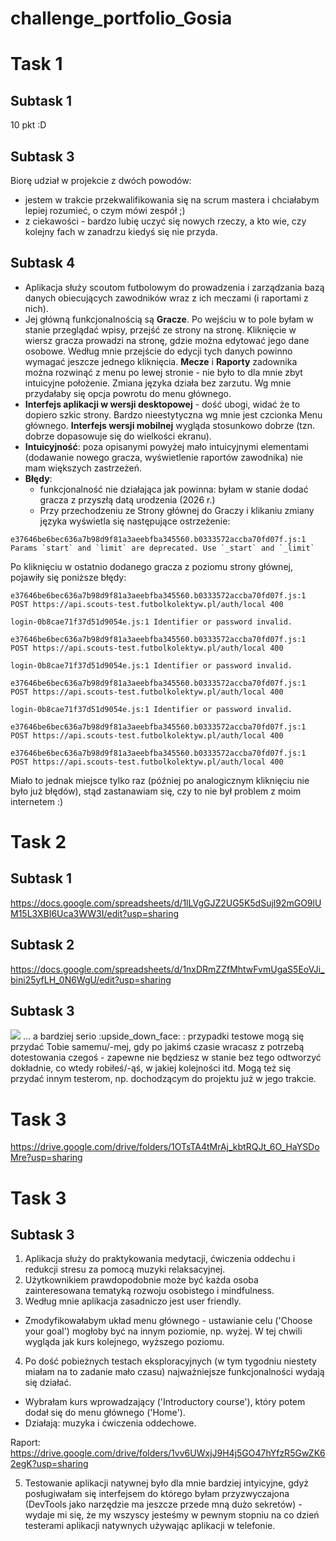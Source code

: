 # challenge_portfolio_Gosia
# Task 1
## Subtask 1
10 pkt :D
## Subtask 3
Biorę udział w projekcie z dwóch powodów:
* jestem w trakcie przekwalifikowania się na scrum mastera i chciałabym lepiej rozumieć, o czym mówi zespół ;)
* z ciekawości - bardzo lubię uczyć się nowych rzeczy, a kto wie, czy kolejny fach w zanadrzu kiedyś się nie przyda.
## Subtask 4
* Aplikacja służy scoutom futbolowym do prowadzenia i zarządzania bazą danych obiecujących zawodników wraz z ich meczami (i raportami z nich).
* Jej główną funkcjonalnością są **Gracze**. Po wejściu w to pole byłam w stanie przeglądać wpisy, przejść ze strony na stronę. Kliknięcie w wiersz gracza prowadzi na stronę, gdzie można edytować jego dane osobowe. Według mnie przejście do edycji tych danych powinno wymagać jeszcze jednego kliknięcia. **Mecze** i **Raporty** zadownika można rozwinąć z menu po lewej stronie - nie było to dla mnie zbyt intuicyjne położenie. Zmiana języka działa bez zarzutu. Wg mnie przydałaby się opcja powrotu do menu głównego.
* **Interfejs aplikacji w wersji desktopowej** - dość ubogi, widać że to dopiero szkic strony. Bardzo nieestytyczna wg mnie jest czcionka Menu głównego. **Interfejs wersji mobilnej** wygląda stosunkowo dobrze (tzn. dobrze dopasowuje się do wielkości ekranu).
* **Intuicyjność**: poza opisanymi powyżej mało intuicyjnymi elementami (dodawanie nowego gracza, wyświetlenie raportów zawodnika) nie mam większych zastrzeżeń.
* **Błędy**:
  * funkcjonalność nie działająca jak powinna: byłam w stanie dodać gracza z przyszłą datą urodzenia (2026 r.)
  * Przy przechodzeniu ze Strony głównej do Graczy i klikaniu zmiany języka wyświetla się następujące ostrzeżenie: 
```
e37646be6bec636a7b98d9f81a3aeebfba345560.b0333572accba70fd07f.js:1 Params `start` and `limit` are deprecated. Use `_start` and `_limit`
```
Po kliknięciu w ostatnio dodanego gracza z poziomu strony głównej, pojawiły się poniższe błędy:
```
e37646be6bec636a7b98d9f81a3aeebfba345560.b0333572accba70fd07f.js:1          POST https://api.scouts-test.futbolkolektyw.pl/auth/local 400
```
```
login-0b8cae71f37d51d9054e.js:1 Identifier or password invalid.
```
```
e37646be6bec636a7b98d9f81a3aeebfba345560.b0333572accba70fd07f.js:1          POST https://api.scouts-test.futbolkolektyw.pl/auth/local 400
```
```
login-0b8cae71f37d51d9054e.js:1 Identifier or password invalid.
```
```
e37646be6bec636a7b98d9f81a3aeebfba345560.b0333572accba70fd07f.js:1          POST https://api.scouts-test.futbolkolektyw.pl/auth/local 400
```
```
login-0b8cae71f37d51d9054e.js:1 Identifier or password invalid.
```
```
e37646be6bec636a7b98d9f81a3aeebfba345560.b0333572accba70fd07f.js:1          POST https://api.scouts-test.futbolkolektyw.pl/auth/local 400
```
```
e37646be6bec636a7b98d9f81a3aeebfba345560.b0333572accba70fd07f.js:1          POST https://api.scouts-test.futbolkolektyw.pl/auth/local 400
```
Miało to jednak miejsce tylko raz (później po analogicznym kliknięciu nie było już błędów), stąd zastanawiam się, czy to nie był problem z moim internetem :)
# Task 2
## Subtask 1
<https://docs.google.com/spreadsheets/d/1lLVgGJZ2UG5K5dSujl92mGO9lUM15L3XBI6Uca3WW3I/edit?usp=sharing>
## Subtask 2
<https://docs.google.com/spreadsheets/d/1nxDRmZZfMhtwFvmUgaS5EoVJi_bini25yfLH_0N6WgU/edit?usp=sharing>
## Subtask 3
<img src="https://media.giphy.com/media/oOVlFfxJMdui2nQP6b/giphy.gif">
... a bardziej serio :upside_down_face: : przypadki testowe mogą się przydać Tobie samemu/-mej, gdy po jakimś czasie wracasz z potrzebą dotestowania czegoś - zapewne nie będziesz w stanie bez tego odtworzyć dokładnie, co wtedy robiłeś/-ąś, w jakiej kolejności itd. Mogą też się przydać innym testerom, np. dochodzącym do projektu już w jego trakcie.

# Task 3

<https://drive.google.com/drive/folders/1OTsTA4tMrAj_kbtRQJt_6O_HaYSDoMre?usp=sharing>

# Task 3

## Subtask 3
1. Aplikacja służy do praktykowania medytacji, ćwiczenia oddechu i redukcji stresu za pomocą muzyki relaksacyjnej.
2. Użytkownikiem prawdopodobnie może być każda osoba zainteresowana tematyką rozwoju osobistego i mindfulness.
3. Według mnie aplikacja zasadniczo jest user friendly.
* Zmodyfikowałabym układ menu głównego - ustawianie celu ('Choose your goal') mogłoby być na innym poziomie, np. wyżej. W tej chwili wygląda jak kurs kolejnego, wyższego poziomu.
4. Po dość pobieżnych testach eksploracyjnych (w tym tygodniu niestety miałam na to zadanie mało czasu) najważniejsze funkcjonalności wydają się działać. 
* Wybrałam kurs wprowadzający ('Introductory course'), który potem dodał się do menu głównego ('Home').
* Działają: muzyka i ćwiczenia oddechowe.

Raport:
<https://drive.google.com/drive/folders/1vv6UWxjJ9H4j5GO47hYfzR5GwZK62egK?usp=sharing>

5. Testowanie aplikacji natywnej było dla mnie bardziej intyicyjne, gdyż posługiwałam się interfejsem do którego byłam przyzwyczajona (DevTools jako narzędzie ma jeszcze przede mną dużo sekretów) - wydaje mi się, że my wszyscy jesteśmy w pewnym stopniu na co dzień testerami aplikacji natywnych używając aplikacji w telefonie.
